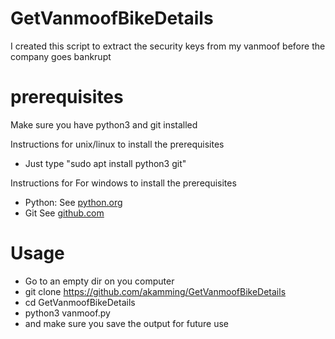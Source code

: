 # GetVanmoofBikeDetails
I created this script to extract the security keys from my vanmoof before the company goes bankrupt

# prerequisites
Make sure you have python3 and git installed

Instructions for unix/linux to install the prerequisites 
- Just type "sudo apt install python3 git"

Instructions for For windows to install the prerequisites
- Python: See [python.org](https://www.python.org/downloads/windows/)
- Git See [github.com](https://desktop.github.com/)

# Usage

- Go to an empty dir on you computer
- git clone https://github.com/akamming/GetVanmoofBikeDetails
- cd GetVanmoofBikeDetails
- python3 vanmoof.py <YourVanMoofUSername> <YourVanMoofPassword>
- and make sure you save the output for future use
